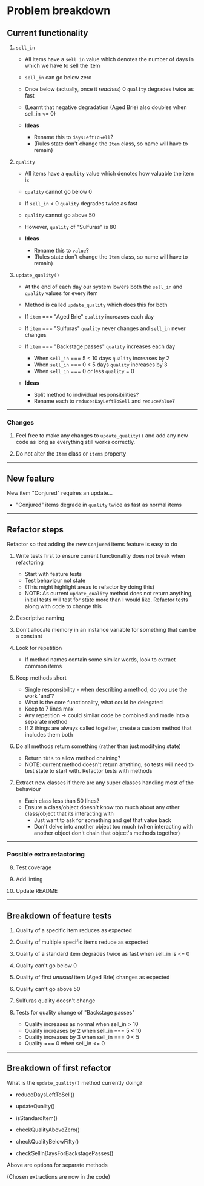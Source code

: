 Problem breakdown
=================

## Current functionality

1. `sell_in`
    - All items have a `sell_in` value which denotes the number of days in which we have to sell the item
    - `sell_in` can go below zero
    - Once below (actually, once it _reaches_) 0 `quality` degrades twice as fast
    - (Learnt that negative degradation (Aged Brie) also doubles when sell_in <= 0) 

    - **Ideas**
      - Rename this to `daysLeftToSell`?
      - (Rules state don't change the `Item` class, so name will have to remain)


2. `quality`
    - All items have a `quality` value which denotes how valuable the item is
    - `quality` cannot go below 0
    - If `sell_in` < 0 `quality` degrades twice as fast
    - `quality` cannot go above 50
    - However, `quality` of "Sulfuras" is 80

    - **Ideas**
      - Rename this to `value`?
      - (Rules state don't change the `Item` class, so name will have to remain)


3. `update_quality()`
    - At the end of each day our system lowers both the `sell_in` and `quality` values for every item
    - Method is called `update_quality` which does this for both
    
    - If `item` === "Aged Brie" `quality` increases each day
    - If `item` === "Sulfuras" `quality` never changes and `sell_in` never changes
    - If `item` === "Backstage passes" `quality` increases each day
      - When `sell_in` === 5 < 10 days `quality` increases by 2
      - When `sell_in` === 0 < 5 days `quality` increases by 3
      - When `sell_in` === 0 or less `quality` = 0

    - **Ideas**
      - Split method to individual responsibilities?
      - Rename each to `reducesDayLeftToSell` and `reduceValue`?

------

### Changes

1. Feel free to make any changes to `update_quality()` and add any new code as long as everything still works correctly.

2. Do not alter the `Item` class or `items` property

------

## New feature

New item "Conjured" requires an update...

- "Conjured" items degrade in `quality` twice as fast as normal items

------

## Refactor steps

Refactor so that adding the new `Conjured` items feature is easy to do

1. Write tests first to ensure current functionality does not break when refactoring
    - Start with feature tests
    - Test behaviour not state
    - (This might highlight areas to refactor by doing this)
    - NOTE: As current `update_quality` method does not return anything, initial tests will test for state more than I would like. Refactor tests along with code to change this

2. Descriptive naming

3. Don't allocate memory in an instance variable for something that can be a constant

4. Look for repetition
    - If method names contain some similar words, look to extract common items

5. Keep methods short
    - Single responsibility - when describing a method, do you use the work 'and'?
    - What is the core functionality, what could be delegated
    - Keep to 7 lines max
    - Any repetition -> could similar code be combined and made into a separate method
    - If 2 things are always called together, create a custom method that includes them both

6. Do all methods return something (rather than just modifying state)
    - Return `this` to allow method chaining?
    - NOTE: current method doesn't return anything, so tests will need to test state to start with. Refactor tests with methods

7. Extract new classes if there are any super classes handling most of the behaviour
    - Each class less than 50 lines?
    - Ensure a class/object doesn't know too much about any other class/object that its interacting with
      - Just want to ask for something and get that value back
      - Don't delve into another object too much (when interacting with another object don't chain that object's methods together)


------

### Possible extra refactoring

8. Test coverage

9. Add linting

10. Update README

------

## Breakdown of feature tests

1. Quality of a specific item reduces as expected

2. Quality of multiple specific items reduce as expected

3. Quality of a standard item degrades twice as fast when sell_in is <= 0

4. Quality can't go below 0

5. Quality of first _unusual_ item (Aged Brie) changes as expected

6. Quality can't go above 50

7. Sulfuras quality doesn't change

8. Tests for quality change of "Backstage passes"
    - Quality increases as normal when sell_in > 10
    - Quality increases by 2 when sell_in === 5 < 10
    - Quality increases by 3 when sell_in === 0 < 5
    - Quality === 0 when sell_in <= 0

------

## Breakdown of first refactor

What is the `update_quality()` method currently doing?

- reduceDaysLeftToSell()
- updateQuality()

- isStandardItem()
- checkQualityAboveZero()
- checkQualityBelowFifty()
- checkSellInDaysForBackstagePasses()

Above are options for separate methods

(Chosen extractions are now in the code)